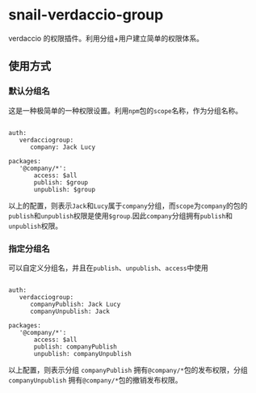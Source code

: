 # snail-verdaccio-group

verdaccio 的权限插件。利用分组+用户建立简单的权限体系。

## 使用方式

### 默认分组名

这是一种极简单的一种权限设置。利用`npm`包的`scope`名称，作为分组名称。

```yarml

auth:
   verdacciogroup:
      company: Jack Lucy

packages:
   '@company/*':
       access: $all
       publish: $group
       unpublish: $group
```

以上的配置，则表示`Jack`和`Lucy`属于`company`分组，而`scope`为`company`的包的`publish`和`unpublish`权限是使用`$group`.因此`company`分组拥有`publish`和`unpublish`权限。

### 指定分组名

可以自定义分组名，并且在`publish`、`unpublish`、`access`中使用

```yarml

auth:
   verdacciogroup:
      companyPublish: Jack Lucy
      companyUnpublish: Jack

packages:
   '@company/*':
       access: $all
       publish: companyPublish
       unpublish: companyUnpublish
```

以上配置，则表示分组 `companyPublish` 拥有`@company/*`包的发布权限，分组 `companyUnpublish` 拥有`@company/*`包的撤销发布权限。
